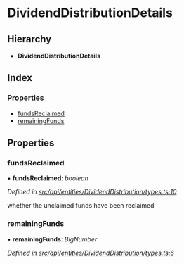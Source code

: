 # DividendDistributionDetails

## Hierarchy

* **DividendDistributionDetails**

## Index

### Properties

* [fundsReclaimed](dividenddistributiondetails.md#fundsreclaimed)
* [remainingFunds](dividenddistributiondetails.md#remainingfunds)

## Properties

### fundsReclaimed

• **fundsReclaimed**: _boolean_

_Defined in_ [_src/api/entities/DividendDistribution/types.ts:10_](https://github.com/PolymathNetwork/polymesh-sdk/blob/56921667/src/api/entities/DividendDistribution/types.ts#L10)

whether the unclaimed funds have been reclaimed

### remainingFunds

• **remainingFunds**: _BigNumber_

_Defined in_ [_src/api/entities/DividendDistribution/types.ts:6_](https://github.com/PolymathNetwork/polymesh-sdk/blob/56921667/src/api/entities/DividendDistribution/types.ts#L6)

